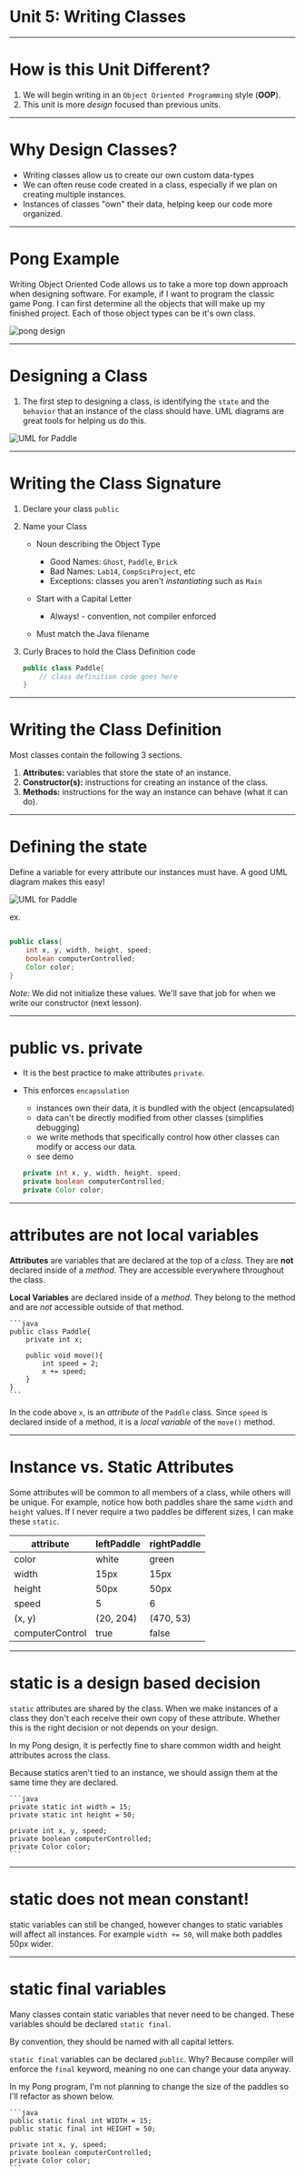 # Unit 5: Writing Classes

---
# How is this Unit Different?

1. We will begin writing in an `Object Oriented Programming` style (**OOP**).
2. This unit is more *design* focused than previous units.

---
# Why Design Classes?

* Writing classes allow us to create our own custom data-types
* We can often reuse code created in a class, especially if we plan on creating multiple instances.
* Instances of classes "own" their data, helping keep our code more organized.

---
# Pong Example

Writing Object Oriented Code allows us to take a more top down approach when designing software. For example, if I want to program the classic game Pong. I can first determine all the objects that will make up my finished project. Each of those object types can be it's own class.

![pong design](./PongDesign.png)

---
# Designing a Class

1. The first step to designing a class, is identifying the `state` and the `behavior` that an instance of the class should have. UML diagrams are great tools for helping us do this.

![UML for Paddle](./PaddleUML1.png)

---
# Writing the Class Signature
1. Declare your class `public`
2. Name your Class

	* Noun describing the Object Type
	
		* Good Names: `Ghost`, `Paddle`, `Brick`
		* Bad Names: `Lab14`, `CompSciProject`, etc
		* Exceptions: classes you aren't *instantiating* such as `Main`
		
	* Start with a Capital Letter
		* Always! - convention, not compiler enforced
		
	* Must match the Java filename
	
3. Curly Braces to hold the Class Definition code

	```java
	public class Paddle{
		// class definition code goes here
	}
	```

---
# Writing the Class Definition

Most classes contain the following 3 sections.  

1. **Attributes:** variables that store the state of an instance.
2. **Constructor(s):** instructions for creating an instance of the class.
3. **Methods:** instructions for the way an instance can behave (what it can do).

---
# Defining the state

Define a variable for every attribute our instances must have. A good UML diagram makes this easy!

![UML for Paddle](PaddleUML1.png)

ex.

```java

public class{
	int x, y, width, height, speed;
	boolean computerControlled;
	Color color;
}

```
	
	
*Note:* We did not initialize these values. We'll save that job for when we write our constructor (next lesson).

---
# public vs. private

* It is the best practice to make attributes `private`.
* This enforces `encapsulation`
	* instances own their data, it is bundled with the object (encapsulated)
	* data can't be directly modified from other classes (simplifies debugging)
	* we write methods that specifically control how other classes can modify or access our data.
	* see demo

	```java
	private int x, y, width, height, speed;
	private boolean computerControlled;
	private Color color;
	```

---
# attributes are not local variables

**Attributes** are variables that are declared at the top of a *class*. They are **not** declared inside of a *method*. They are accessible everywhere throughout the class.

**Local Variables** are declared inside of a *method*. They belong to the method and are *not* accessible outside of that method.

	```java
	public class Paddle{
	    private int x;
	    
		public void move(){
		    int speed = 2;
		    x += speed;
		}
	}
	```

In the code above `x`, is an *attribute* of the `Paddle` class. Since `speed` is declared inside of a method, it is a *local variable* of the `move()` method.

---
# Instance vs. Static Attributes

Some attributes will be common to all members of a class, while others will be unique. For example, notice how both paddles share the same `width` and `height` values. If I never require a two paddles be different sizes, I can make these `static`. 

| attribute | leftPaddle | rightPaddle |
| --------- | ----- | ---- |
| color | white | green |
| width | 15px | 15px |
| height | 50px | 50px |
| speed | 5 | 6 |
| (x, y) | (20, 204)| (470, 53) |
| computerControl | true | false |

---
# static is a design based decision

`static` attributes are shared by the class. When we make instances of a class they don't each receive their own copy of these attribute. Whether this is the right decision or not depends on your design.  

In my Pong design, it is perfectly fine to share common width and height attributes across the class.

Because statics aren't tied to an instance, we should assign them at the same time they are declared.

	```java
	private static int width = 15;
	private static int height = 50;

	private int x, y, speed;
	private boolean computerControlled;
	private Color color;
	```
---
# static does not mean constant!

static variables can still be changed, however changes to static variables will affect all instances. For example `width += 50`, will make both paddles 50px wider.

---
# static final variables

Many classes contain static variables that never need to be changed. These variables should be declared `static final`.  

By convention, they should be named with all capital letters.  

`static final` variables can be declared `public`. Why? Because compiler will enforce the `final` keyword, meaning no one can change your data anyway.  

In my Pong program, I'm not planning to change the size of the paddles so I'll refactor as shown below.

	```java
	public static final int WIDTH = 15;
	public static final int HEIGHT = 50;

	private int x, y, speed;
	private boolean computerControlled;
	private Color color;
	```


